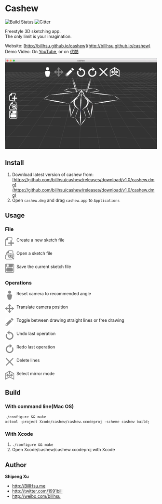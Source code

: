 Cashew
========

[![Build Status](https://travis-ci.org/billhsu/cashew.png)](https://travis-ci.org/billhsu/cashew)
[![Gitter](https://badges.gitter.im/Join%20Chat.svg)](https://gitter.im/billhsu/cashew?utm_source=badge&utm_medium=badge&utm_campaign=pr-badge)

Freestyle 3D sketching app.  
The only limit is your imagination.  

Website: [http://billhsu.github.io/cashew](http://billhsu.github.io/cashew)  
Demo Video: On [YouTube](https://www.youtube.com/watch?v=kX9W6WuJf5U), or on [优酷](http://v.youku.com/v_show/id_XMTQ0NzcwODQwOA==.html)

<a href="http://billhsu.github.io/cashew"><img src="doc/screenshot.png" width="600" /></a>

## Install
1. Download latest version of cashew from: [https://github.com/billhsu/cashew/releases/download/v1.0/cashew.dmg](https://github.com/billhsu/cashew/releases/download/v1.0/cashew.dmg)
2. Open `cashew.dmg` and drag `cashew.app` to `Applications`

## Usage
### File
<p><img src="doc/button_document_new.png" width="30px" align="middle"/>&nbsp;&nbsp;Create a new sketch file</p>
<p><img src="doc/button_document_open.png" width="30px" align="middle"/>&nbsp;&nbsp;Open a sketch file</p>
<p><img src="doc/button_document_save.png" width="30px" align="middle"/>&nbsp;&nbsp;Save the current sketch file</p>

### Operations
<p><img src="doc/button_standard_view.png" width="30px" align="middle"/>&nbsp;&nbsp;Reset camera to recommended angle</p>
<p><img src="doc/button_movecenter.png" width="30px" align="middle"/>&nbsp;&nbsp;Translate camera position</p>
<p><img src="doc/button_pencil.png" width="30px" align="middle"/>&nbsp;&nbsp;Toggle between drawing straight lines or free drawing</p>
<p><img src="doc/button_undo.png" width="30px" align="middle"/>&nbsp;&nbsp;Undo last operation</p>
<p><img src="doc/button_redo.png" width="30px" align="middle"/>&nbsp;&nbsp;Redo last operation</p>
<p><img src="doc/button_delete.png" width="30px" align="middle"/>&nbsp;&nbsp;Delete lines</p>
<p><img src="doc/button_mirror.png" width="30px" align="middle"/>&nbsp;&nbsp;Select mirror mode</p>


## Build
### With command line(Mac OS)
```shell
./configure && make
xctool -project Xcode/cashew/cashew.xcodeproj -scheme cashew build;
```
### With Xcode
1. ```./configure && make```
2. Open Xcode/cashew/cashew.xcodeproj with Xcode

## Author
**Shipeng Xu**

+ http://BillHsu.me
+ http://twitter.com/1991bill
+ http://weibo.com/billhsu
